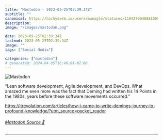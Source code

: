 ```yaml
---
title: "Mastodon - 2023-05-25T02:39:34Z"
subtitle: ""
canonical: https://hachyderm.io/users/mweagle/statuses/110427004888105906
description:
image: "/images/mastodon.png"

date: 2023-05-25T02:39:34Z
lastmod: 2023-05-25T02:39:34Z
image: ""
tags: ["Social Media"]

categories: ["mastodon"]
# generated: 2024-04-05T16:46:01-07:00
---
```

![Mastodon](/images/mastodon.png)

<p>“Lean software development, Agile development, and DevOps. What amazed me even more was the fact that Deming had written his 14 Points in the 1980s, years before these software movements occurred.”</p><p><a href="https://itrevolution.com/articles/how-i-came-to-write-demings-journey-to-profound-knowledge/?utm_source=pocket_reader" target="_blank" rel="nofollow noopener noreferrer" translate="no"><span class="invisible">https://</span><span class="ellipsis">itrevolution.com/articles/how-</span><span class="invisible">i-came-to-write-demings-journey-to-profound-knowledge/?utm_source=pocket_reader</span></a></p>


###### [Mastodon Source 🐘](https://hachyderm.io/@mweagle/110427004888105906)

___
